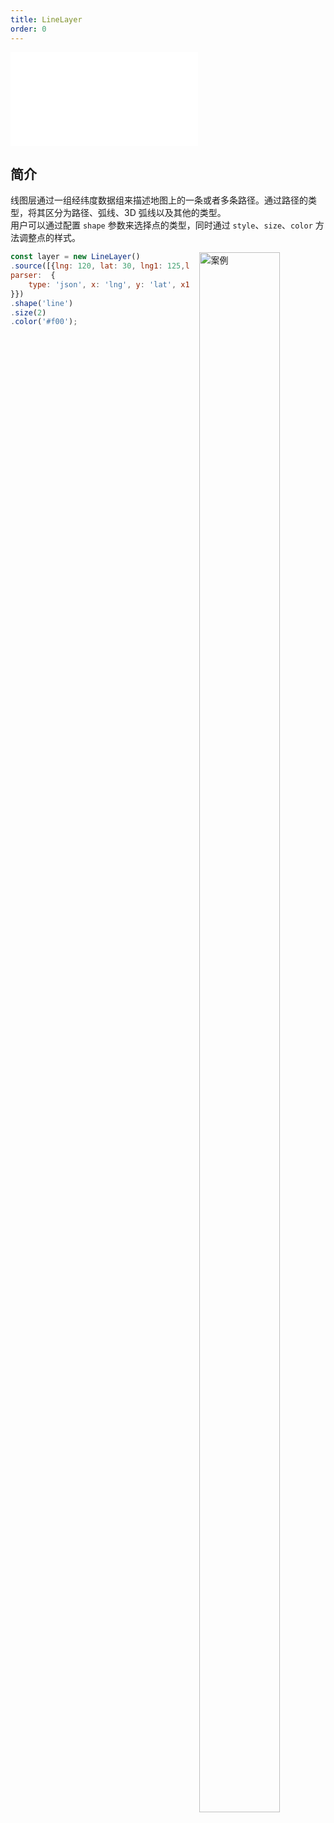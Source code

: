```yaml
---
title: LineLayer
order: 0
---
```


<embed src="@/docs/common/style.md"></embed>

## 简介

线图层通过一组经纬度数据组来描述地图上的一条或者多条路径。通过路径的类型，将其区分为路径、弧线、3D 弧线以及其他的类型。  
用户可以通过配置 `shape` 参数来选择点的类型，同时通过 `style`、`size`、`color` 方法调整点的样式。

<div>
  <div style="width:40%;float:right; margin-left: 16px;">
    <img  width="80%" alt="案例" src='https://gw.alipayobjects.com/mdn/rms_816329/afts/img/A*MxnRTrzcawcAAAAAAAAAAAAAARQnAQ'>
  </div>
</div>

```js
const layer = new LineLayer()
.source([{lng: 120, lat: 30, lng1: 125,lat1: 30 }], {
parser:  {
    type: 'json', x: 'lng', y: 'lat', x1: 'lng1', y1: 'lat1'
}})
.shape('line')
.size(2)
.color('#f00');
```

